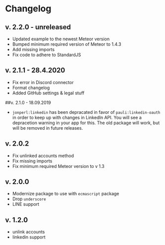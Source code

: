 # Changelog

## v. 2.2.0 - unreleased
* Updated example to the newest Meteor version
* Bumped minimum required version of Meteor to 1.4.3
* Add missing imports
* Fix code to adhere to StandardJS

## v. 2.1.1 - 28.4.2020
* Fix error in Discord connector
* Format changelog
* Added GitHub settings & legal stuff

##v. 2.1.0 - 18.09.2019
* `jonperl:linkedin` has been depracated in favor of `pauli:linkedin-oauth` in order to keep up with changes in LinkedIn API. You will see a depracetion warning in your app for this. The old package will work, but will be removed in future releases.

## v. 2.0.2
* Fix unlinked accounts method
* Fix missing imports
* Fix minimum required Meteor version to v 1.3

## v. 2.0.0
* Modernize package to use with `ecmascript` package
* Drop `underscore`
* LINE support

## v. 1.2.0
* unlink accounts
* linkedin support
